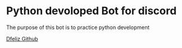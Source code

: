 # Python devoloped Bot for discord

The purpose of this bot is to practice python development


[Dfeliz Github](http://github.com/dfeliz)
